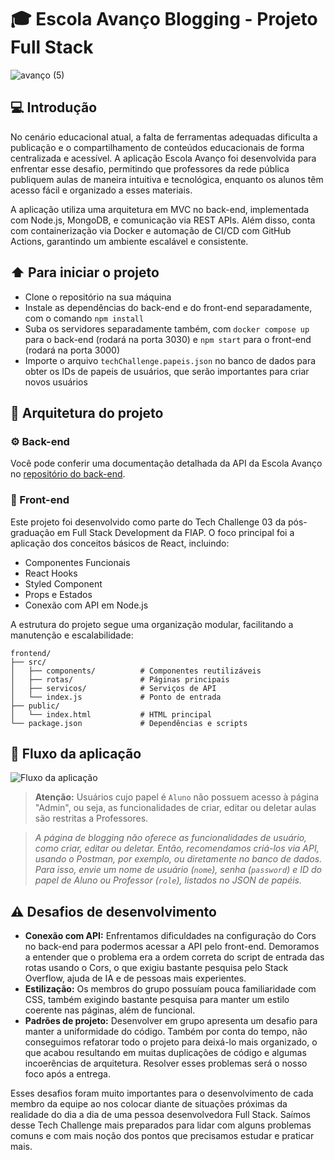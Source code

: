 ﻿# 🎓 Escola Avanço Blogging - Projeto Full Stack
 ![avanço (5)](https://github.com/user-attachments/assets/439cdda1-61d6-4a6c-a081-f52019a85edf)

 ## 💻 Introdução
No cenário educacional atual, a falta de ferramentas adequadas dificulta a publicação e o compartilhamento de conteúdos educacionais de forma centralizada e acessível. A aplicação Escola Avanço foi desenvolvida para enfrentar esse desafio, permitindo que professores da rede pública publiquem aulas de maneira intuitiva e tecnológica, enquanto os alunos têm acesso fácil e organizado a esses materiais.

A aplicação utiliza uma arquitetura em MVC no back-end, implementada com Node.js, MongoDB, e comunicação via REST APIs. Além disso, conta com containerização via Docker e automação de CI/CD com GitHub Actions, garantindo um ambiente escalável e consistente.

 ## ⬆️ Para iniciar o projeto
 - Clone o repositório na sua máquina
 - Instale as dependências do back-end e do front-end separadamente, com o comando `npm install`
 - Suba os servidores separadamente também, com `docker compose up` para o back-end (rodará na porta 3030) e `npm start` para o front-end (rodará na porta 3000)
 - Importe o arquivo `techChallenge.papeis.json` no banco de dados para obter os IDs de papeis de usuários, que serão importantes para criar novos usuários

## 🧱 Arquitetura do projeto

### ⚙️ Back-end
Você pode conferir uma documentação detalhada da API da Escola Avanço no [repositório do back-end](https://github.com/liviagcmoura/tech-challenge02).

### 📱 Front-end

Este projeto foi desenvolvido como parte do Tech Challenge 03 da pós-graduação em Full Stack Development da FIAP. O foco principal foi a aplicação dos conceitos básicos de React, incluindo:

- Componentes Funcionais
- React Hooks
- Styled Component
- Props e Estados
- Conexão com API em Node.js

A estrutura do projeto segue uma organização modular, facilitando a manutenção e escalabilidade:

```plaintext
frontend/
├── src/
│   ├── components/          # Componentes reutilizáveis
│   ├── rotas/               # Páginas principais
│   ├── servicos/            # Serviços de API
│   └── index.js             # Ponto de entrada
├── public/
│   └── index.html           # HTML principal
└── package.json             # Dependências e scripts
```

## 🔄 Fluxo da aplicação

![Fluxo da aplicação](https://github.com/user-attachments/assets/df3f02c1-77a1-4c44-9b42-b6167d03cb1b)

> **Atenção:** Usuários cujo papel é `Aluno` não possuem acesso à página "Admin", ou seja, as funcionalidades de criar, editar ou deletar aulas são restritas a Professores.

> *A página de blogging não oferece as funcionalidades de usuário, como criar, editar ou deletar. Então, recomendamos criá-los via API, usando o Postman, por exemplo, ou diretamente no banco de dados. Para isso, envie um nome de usuário (`nome`), senha (`password`) e ID do papel de Aluno ou Professor (`role`), listados no JSON de papéis.*

## ⚠️ Desafios de desenvolvimento
- **Conexão com API:** Enfrentamos dificuldades na configuração do Cors no back-end para podermos acessar a API pelo front-end. Demoramos a entender que o problema era a ordem correta do script de entrada das rotas usando o Cors, o que exigiu bastante pesquisa pelo Stack Overflow, ajuda de IA e de pessoas mais experientes.
- **Estilização:** Os membros do grupo possuíam pouca familiaridade com CSS, também exigindo bastante pesquisa para manter um estilo coerente nas páginas, além de funcional.
- **Padrões de projeto:** Desenvolver em grupo apresenta um desafio para manter a uniformidade do código. Também por conta do tempo, não conseguimos refatorar todo o projeto para deixá-lo mais organizado, o que acabou resultando em muitas duplicações de código e algumas incoerências de arquitetura. Resolver esses problemas será o nosso foco após a entrega.

Esses desafios foram muito importantes para o desenvolvimento de cada membro da equipe ao nos colocar diante de situações próximas da realidade do dia a dia de uma pessoa desenvolvedora Full Stack. Saímos desse Tech Challenge mais preparados para lidar com alguns problemas comuns e com mais noção dos pontos que precisamos estudar e praticar mais.
